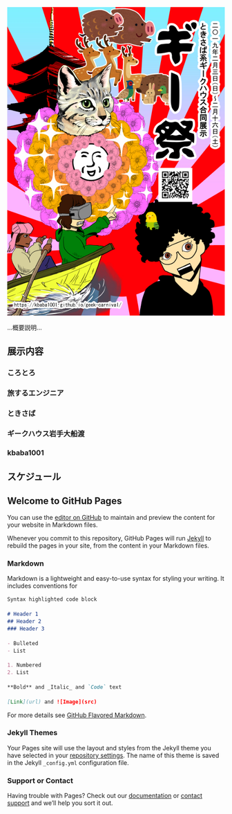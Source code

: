 <div class="text-centor">
  <img src="/images/poster.jpg" alt="poster">
</div>

...概要説明...

## 展示内容

### ころとろ
### 旅するエンジニア
### ときさば
### ギークハウス岩手大船渡
### kbaba1001

## スケジュール


## Welcome to GitHub Pages

You can use the [editor on GitHub](https://github.com/kbaba1001/geek-carnival/edit/master/index.md) to maintain and preview the content for your website in Markdown files.

Whenever you commit to this repository, GitHub Pages will run [Jekyll](https://jekyllrb.com/) to rebuild the pages in your site, from the content in your Markdown files.

### Markdown

Markdown is a lightweight and easy-to-use syntax for styling your writing. It includes conventions for

```markdown
Syntax highlighted code block

# Header 1
## Header 2
### Header 3

- Bulleted
- List

1. Numbered
2. List

**Bold** and _Italic_ and `Code` text

[Link](url) and ![Image](src)
```

For more details see [GitHub Flavored Markdown](https://guides.github.com/features/mastering-markdown/).

### Jekyll Themes

Your Pages site will use the layout and styles from the Jekyll theme you have selected in your [repository settings](https://github.com/kbaba1001/geek-carnival/settings). The name of this theme is saved in the Jekyll `_config.yml` configuration file.

### Support or Contact

Having trouble with Pages? Check out our [documentation](https://help.github.com/categories/github-pages-basics/) or [contact support](https://github.com/contact) and we’ll help you sort it out.
